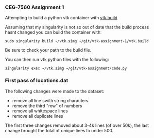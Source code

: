 ### CEG-7560 Assignment 1

Attempting to build a python vtk container with
[vtk.build](../blob/master/vtk.build)

Assuming that my singularity is not so out of date that the build process hasnt
changed you can build the container with:

```
sudo singularity build ~/vtk.simg ~/git/vtk-assignment-1/vtk.build
```

Be sure to check your path to the build file.

You can then run vtk python files with the following:
```
singularity exec ~/vtk.simg ~/git/vtk-assignment/code.py
```

### First pass of locations.dat
The following changes were made to the dataset:
* remove all line swith string characters
* remove the third "row" of numbers
* remove all whitespace lines
* remove all duplicate lines

The first three changes removed about 3-4k lines (of over 50k), the last change
brought the total of unique lines to under 500.


